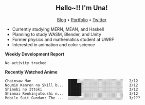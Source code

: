 <h2 align="center">
  Hello~!! I'm Una!
</h2>

<p align="center">
  <a href="https://anarchy.website/">Blog</a> &bull;
  <a href="https://una-ada.github.io/">Portfolio</a> &bull;
  <a href="https://twitter.com/xn__z7x">Twitter</a>
</p>

- Currently studying MERN, MEAN, and Haskell
- Planning to study WASM, Blender, and Unity
- Former physics and mathematics student at UWRF
- Interested in animation and color science

**Weekly Development Report**

<!--START_SECTION:waka-->

```text
No activity tracked
```

<!--END_SECTION:waka-->

**Recently Watched Anime**

<!-- RECENT-ANIME:START -->

    Chainsaw Man                 ████░░░░░░░░░░░░░░░░░░░░░   2/12
    Noumin Kanren no Skill b...  ██████░░░░░░░░░░░░░░░░░░░   3/12
    Shinobi no Ittoki            ██████░░░░░░░░░░░░░░░░░░░   3/12
    Shinmai Renkinjutsushi n...  ██████░░░░░░░░░░░░░░░░░░░   3/12
    Mobile Suit Gundam: The ...  ░░░░░░░░░░░░░░░░░░░░░░░░░   3/???
<!-- RECENT-ANIME:END -->
